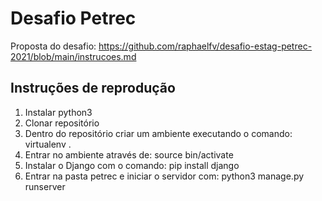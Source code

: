 # Desafio Petrec

Proposta do desafio: https://github.com/raphaelfv/desafio-estag-petrec-2021/blob/main/instrucoes.md

## Instruções de reprodução

1. Instalar python3
2. Clonar repositório
3. Dentro do repositório criar um ambiente executando o comando: virtualenv .
4. Entrar no ambiente através de: source bin/activate
5. Instalar o Django com o comando: pip install django
6. Entrar na pasta petrec e iniciar o servidor com: python3 manage.py runserver
